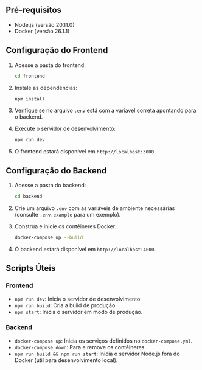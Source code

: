 ## Pré-requisitos

- Node.js (versão 20.11.0)
- Docker (versão 26.1.1)

## Configuração do Frontend

1. Acesse a pasta do frontend:

    ```bash
    cd frontend
    ```

2. Instale as dependências:

    ```bash
    npm install
    ```

3. Verifique se no arquivo `.env` está com a variavel correta apontando para o backend.

4. Execute o servidor de desenvolvimento:

    ```bash
    npm run dev
    ```

5. O frontend estará disponível em `http://localhost:3000`.

## Configuração do Backend

1. Acesse a pasta do backend:

    ```bash
    cd backend
    ```

2. Crie um arquivo `.env` com as variáveis de ambiente necessárias (consulte `.env.example` para um exemplo).

3. Construa e inicie os contêineres Docker:

    ```bash
    docker-compose up --build
    ```

4. O backend estará disponível em `http://localhost:4000`.

## Scripts Úteis

### Frontend

- `npm run dev`: Inicia o servidor de desenvolvimento.
- `npm run build`: Cria a build de produção.
- `npm start`: Inicia o servidor em modo de produção.

### Backend

- `docker-compose up`: Inicia os serviços definidos no `docker-compose.yml`.
- `docker-compose down`: Para e remove os contêineres.
- `npm run build && npm run start`: Inicia o servidor Node.js fora do Docker (útil para desenvolvimento local).
